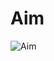 # Aim
![Aim](https://user-images.githubusercontent.com/59162156/139664780-0221f528-ce7b-4c47-9de8-949a916c1c50.gif)
